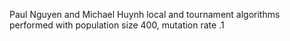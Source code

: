 Paul Nguyen and Michael Huynh
local and tournament algorithms performed with population size 400, mutation rate .1
